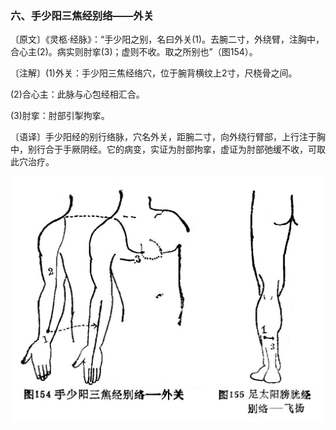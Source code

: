 ### 六、手少阳三焦经别络——外关

〔原文〕《灵柩·经脉》：“手少阳之别，名曰外关(1)。去腕二寸，外绕臂，注胸中，合心主(2)。病实则肘挛(3)；虚则不收。取之所别也”（图154）。

〔注解〕(1)外关：手少阳三焦经络穴，位于腕背横纹上2寸，尺桡骨之间。

(2)合心主：此脉与心包经相汇合。

(3)肘挛：肘部引掣拘挛。

〔语译〕手少阳经的别行络脉，穴名外关，距腕二寸，向外绕行臂部，上行注于胸中，别行合于手厥阴经。它的病变，实证为肘部拘挛，虚证为肘部弛缓不收，可取此穴治疗。

![](./img/图154、155.jpg)
